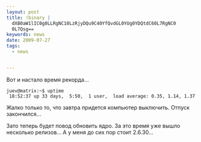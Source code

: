 ```yaml
--- 
layout: post
title: !binary |
  dXB0aW1lIC0g0LLRgNC10LzRjyDQu9C40YfQvdGL0YUg0YDQtdC60L7RgNC0
  0L7Qsg==
keywords: news
date: 2009-07-27
tags:
  - news


---
```

Вот и настало время рекорда...

    juev@matrix:~$ uptime
     18:52:37 up 33 days,  5:50,  1 user,  load average: 0.35, 1.14, 1.37

Жалко только то, что завтра придется компьютер выключить. Отпуск закончился...

Зато теперь будет повод обновить ядро. За это время уже вышло несколько релизов... А у меня до сих пор стоит 2.6.30...
